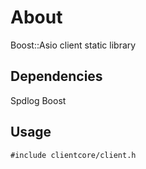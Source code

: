 # About
Boost::Asio client static library

## Dependencies
Spdlog 
Boost

## Usage
`#include clientcore/client.h`